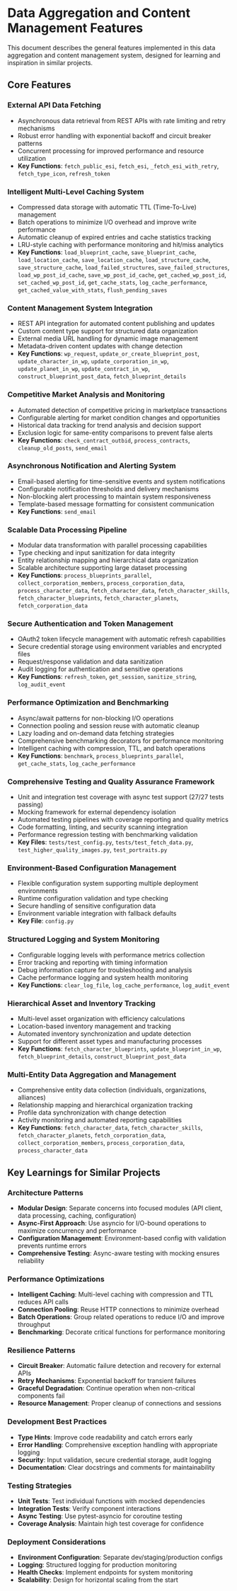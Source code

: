 # Data Aggregation and Content Management Features

This document describes the general features implemented in this data aggregation and content management system, designed for learning and inspiration in similar projects.

## Core Features

### External API Data Fetching
- Asynchronous data retrieval from REST APIs with rate limiting and retry mechanisms
- Robust error handling with exponential backoff and circuit breaker patterns
- Concurrent processing for improved performance and resource utilization
- **Key Functions**: `fetch_public_esi`, `fetch_esi`, `_fetch_esi_with_retry`, `fetch_type_icon`, `refresh_token`

### Intelligent Multi-Level Caching System
- Compressed data storage with automatic TTL (Time-To-Live) management
- Batch operations to minimize I/O overhead and improve write performance
- Automatic cleanup of expired entries and cache statistics tracking
- LRU-style caching with performance monitoring and hit/miss analytics
- **Key Functions**: `load_blueprint_cache`, `save_blueprint_cache`, `load_location_cache`, `save_location_cache`, `load_structure_cache`, `save_structure_cache`, `load_failed_structures`, `save_failed_structures`, `load_wp_post_id_cache`, `save_wp_post_id_cache`, `get_cached_wp_post_id`, `set_cached_wp_post_id`, `get_cache_stats`, `log_cache_performance`, `get_cached_value_with_stats`, `flush_pending_saves`

### Content Management System Integration
- REST API integration for automated content publishing and updates
- Custom content type support for structured data organization
- External media URL handling for dynamic image management
- Metadata-driven content updates with change detection
- **Key Functions**: `wp_request`, `update_or_create_blueprint_post`, `update_character_in_wp`, `update_corporation_in_wp`, `update_planet_in_wp`, `update_contract_in_wp`, `construct_blueprint_post_data`, `fetch_blueprint_details`

### Competitive Market Analysis and Monitoring
- Automated detection of competitive pricing in marketplace transactions
- Configurable alerting for market condition changes and opportunities
- Historical data tracking for trend analysis and decision support
- Exclusion logic for same-entity comparisons to prevent false alerts
- **Key Functions**: `check_contract_outbid`, `process_contracts`, `cleanup_old_posts`, `send_email`

### Asynchronous Notification and Alerting System
- Email-based alerting for time-sensitive events and system notifications
- Configurable notification thresholds and delivery mechanisms
- Non-blocking alert processing to maintain system responsiveness
- Template-based message formatting for consistent communication
- **Key Functions**: `send_email`

### Scalable Data Processing Pipeline
- Modular data transformation with parallel processing capabilities
- Type checking and input sanitization for data integrity
- Entity relationship mapping and hierarchical data organization
- Scalable architecture supporting large dataset processing
- **Key Functions**: `process_blueprints_parallel`, `collect_corporation_members`, `process_corporation_data`, `process_character_data`, `fetch_character_data`, `fetch_character_skills`, `fetch_character_blueprints`, `fetch_character_planets`, `fetch_corporation_data`

### Secure Authentication and Token Management
- OAuth2 token lifecycle management with automatic refresh capabilities
- Secure credential storage using environment variables and encrypted files
- Request/response validation and data sanitization
- Audit logging for authentication and sensitive operations
- **Key Functions**: `refresh_token`, `get_session`, `sanitize_string`, `log_audit_event`

### Performance Optimization and Benchmarking
- Async/await patterns for non-blocking I/O operations
- Connection pooling and session reuse with automatic cleanup
- Lazy loading and on-demand data fetching strategies
- Comprehensive benchmarking decorators for performance monitoring
- Intelligent caching with compression, TTL, and batch operations
- **Key Functions**: `benchmark`, `process_blueprints_parallel`, `get_cache_stats`, `log_cache_performance`

### Comprehensive Testing and Quality Assurance Framework
- Unit and integration test coverage with async test support (27/27 tests passing)
- Mocking framework for external dependency isolation
- Automated testing pipelines with coverage reporting and quality metrics
- Code formatting, linting, and security scanning integration
- Performance regression testing with benchmarking validation
- **Key Files**: `tests/test_config.py`, `tests/test_fetch_data.py`, `test_higher_quality_images.py`, `test_portraits.py`

### Environment-Based Configuration Management
- Flexible configuration system supporting multiple deployment environments
- Runtime configuration validation and type checking
- Secure handling of sensitive configuration data
- Environment variable integration with fallback defaults
- **Key File**: `config.py`

### Structured Logging and System Monitoring
- Configurable logging levels with performance metrics collection
- Error tracking and reporting with timing information
- Debug information capture for troubleshooting and analysis
- Cache performance logging and system health monitoring
- **Key Functions**: `clear_log_file`, `log_cache_performance`, `log_audit_event`

### Hierarchical Asset and Inventory Tracking
- Multi-level asset organization with efficiency calculations
- Location-based inventory management and tracking
- Automated inventory synchronization and update detection
- Support for different asset types and manufacturing processes
- **Key Functions**: `fetch_character_blueprints`, `update_blueprint_in_wp`, `fetch_blueprint_details`, `construct_blueprint_post_data`

### Multi-Entity Data Aggregation and Management
- Comprehensive entity data collection (individuals, organizations, alliances)
- Relationship mapping and hierarchical organization tracking
- Profile data synchronization with change detection
- Activity monitoring and automated reporting capabilities
- **Key Functions**: `fetch_character_data`, `fetch_character_skills`, `fetch_character_planets`, `fetch_corporation_data`, `collect_corporation_members`, `process_corporation_data`, `process_character_data`

## Key Learnings for Similar Projects

### Architecture Patterns
- **Modular Design**: Separate concerns into focused modules (API client, data processing, caching, configuration)
- **Async-First Approach**: Use asyncio for I/O-bound operations to maximize concurrency and performance
- **Configuration Management**: Environment-based config with validation prevents runtime errors
- **Comprehensive Testing**: Async-aware testing with mocking ensures reliability

### Performance Optimizations
- **Intelligent Caching**: Multi-level caching with compression and TTL reduces API calls
- **Connection Pooling**: Reuse HTTP connections to minimize overhead
- **Batch Operations**: Group related operations to reduce I/O and improve throughput
- **Benchmarking**: Decorate critical functions for performance monitoring

### Resilience Patterns
- **Circuit Breaker**: Automatic failure detection and recovery for external APIs
- **Retry Mechanisms**: Exponential backoff for transient failures
- **Graceful Degradation**: Continue operation when non-critical components fail
- **Resource Management**: Proper cleanup of connections and sessions

### Development Best Practices
- **Type Hints**: Improve code readability and catch errors early
- **Error Handling**: Comprehensive exception handling with appropriate logging
- **Security**: Input validation, secure credential storage, audit logging
- **Documentation**: Clear docstrings and comments for maintainability

### Testing Strategies
- **Unit Tests**: Test individual functions with mocked dependencies
- **Integration Tests**: Verify component interactions
- **Async Testing**: Use pytest-asyncio for coroutine testing
- **Coverage Analysis**: Maintain high test coverage for confidence

### Deployment Considerations
- **Environment Configuration**: Separate dev/staging/production configs
- **Logging**: Structured logging for production monitoring
- **Health Checks**: Implement endpoints for system monitoring
- **Scalability**: Design for horizontal scaling from the start
